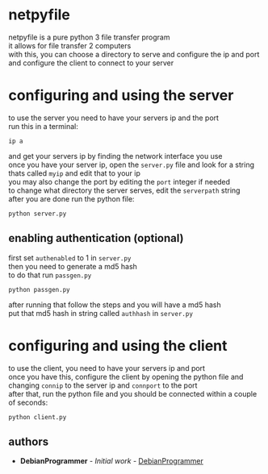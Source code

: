 # netpyfile
netpyfile is a pure python 3 file transfer program
<br>
it allows for file transfer 2 computers
<br>
with this, you can choose a directory to serve and configure the ip and port
<br>
and configure the client to connect to your server

# configuring and using the server
to use the server you need to have your servers ip and the port
<br>
run this in a terminal:
```
ip a
```
and get your servers ip by finding the network interface you use
<br>
once you have your server ip, open the `server.py` file and look for a string thats called `myip` and edit that to your ip
<br>
you may also change the port by editing the `port` integer if needed
<br>
to change what directory the server serves, edit the `serverpath` string
<br>
after you are done run the python file:
```
python server.py
```
## enabling authentication (optional)
first set `authenabled` to 1 in `server.py`
<br>
then you need to generate a md5 hash
<br>
to do that run `passgen.py`
```
python passgen.py
```
after running that follow the steps and you will have a md5 hash
<br>
put that md5 hash in string called `authhash` in `server.py`
# configuring and using the client
to use the client, you need to have your servers ip and port
<br>
once you have this, configure the client by opening the python file and changing `connip` to the server ip and `connport` to the port
<br>
after that, run the python file and you should be connected within a couple of seconds:
```
python client.py
```
## authors
* **DebianProgrammer** - *Initial work* - [DebianProgrammer](https://github.com/DebianProgrammer)

